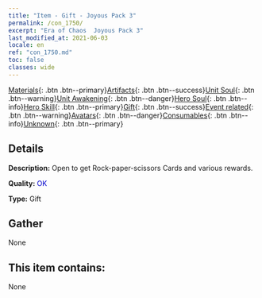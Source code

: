 ```yaml
---
title: "Item - Gift - Joyous Pack 3"
permalink: /con_1750/
excerpt: "Era of Chaos  Joyous Pack 3"
last_modified_at: 2021-06-03
locale: en
ref: "con_1750.md"
toc: false
classes: wide
---
```

 [Materials](/Items/){: .btn .btn--primary}[Artifacts](/Items/Artifacts/){: .btn .btn--success}[Unit Soul](/Items/UnitSoul/){: .btn .btn--warning}[Unit Awakening](/Items/UnitAwakening/){: .btn .btn--danger}[Hero Soul](/Items/HeroSoul/){: .btn .btn--info}[Hero Skill](/Items/HeroSkill/){: .btn .btn--primary}[Gift](/Items/Gift/){: .btn .btn--success}[Event related](/Items/Events/){: .btn .btn--warning}[Avatars](/Items/Avatars/){: .btn .btn--danger}[Consumables](/Items/Consumables/){: .btn .btn--info}[Unknown](/Items/Unknown/){: .btn .btn--primary}

## Details
 **Description:** Open to get Rock-paper-scissors Cards and various rewards.

 **Quality:** <span style="color: #0000CD">OK</span>

 **Type:** Gift

## Gather

  None

## This item contains:

  None

